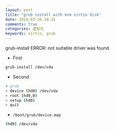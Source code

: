 ```yaml
---
layout: post
title: "grub install with kvm virtio disk"
date: 2014-03-26 14:31
comments: true
categories: 虚拟化
keywords: virtio, grub
---
```



grub-install ERROR: not suitable driver was found


* First
``` bash
grub-install /dev/vda
```

* Second
``` bash
# grub
> device (hd0) /dev/vda
> root (hd0,0)
> setup (hd0)
> quit
```

* `/boot/grub/device.map`
``` bash
(hd0) /dev/vda
```
